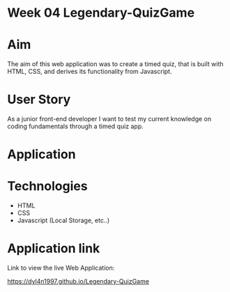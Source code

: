 # Week 04 Legendary-QuizGame

# Aim

The aim of this web application was to create a timed quiz, that is built with HTML, CSS, and derives its functionality from Javascript. 

# User Story

As a junior front-end developer I want to test my current knowledge on coding fundamentals through a timed quiz app.

# Application

# Technologies

- HTML
- CSS 
- Javascript (Local Storage, etc..)

# Application link

Link to view the live Web Application:

https://dyl4n1997.github.io/Legendary-QuizGame


